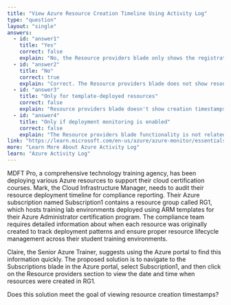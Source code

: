 ```yaml
---
title: "View Azure Resource Creation Timeline Using Activity Log"
type: "question"
layout: "single"
answers:
  - id: "answer1"
    title: "Yes"
    correct: false
    explain: "No, the Resource providers blade only shows the registration status of Azure resource providers for the subscription, not creation timestamps of resources."
  - id: "answer2"
    title: "No"
    correct: true
    explain: "Correct. The Resource providers blade does not show resource creation dates and times. You would need to use the Activity log or the resource group's deployment history to view when resources were created."
  - id: "answer3"
    title: "Only for template-deployed resources"
    correct: false
    explain: "Resource providers blade doesn't show creation timestamps for any resources, regardless of deployment method. Template deployment history would be found in the resource group's deployments section."
  - id: "answer4"
    title: "Only if deployment monitoring is enabled"
    correct: false
    explain: "The Resource providers blade functionality is not related to deployment monitoring settings. It shows provider registration status, not resource creation information."
link: "https://learn.microsoft.com/en-us/azure/azure-monitor/essentials/activity-log"
more: "Learn More About Azure Activity Log"
learn: "Azure Activity Log"
---
```


MDFT Pro, a comprehensive technology training agency, has been deploying various Azure resources to support their cloud certification courses. Mark, the Cloud Infrastructure Manager, needs to audit their resource deployment timeline for compliance reporting. Their Azure subscription named Subscription1 contains a resource group called RG1, which hosts training lab environments deployed using ARM templates for their Azure Administrator certification program. The compliance team requires detailed information about when each resource was originally created to track deployment patterns and ensure proper resource lifecycle management across their student training environments.

Claire, the Senior Azure Trainer, suggests using the Azure portal to find this information quickly. The proposed solution is to navigate to the Subscriptions blade in the Azure portal, select Subscription1, and then click on the Resource providers section to view the date and time when resources were created in RG1.

Does this solution meet the goal of viewing resource creation timestamps?